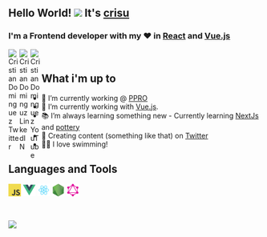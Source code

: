 ## Hello World! <img src="https://emojis.slackmojis.com/emojis/images/1621024394/39092/cat-roll.gif?1621024394" width="28" /> It's [crisu](https://www.linkedin.com/in/cristiandominguezl/)
### I'm a Frontend developer with my ♥ in [React](https://reactjs.org) and [Vue.js](https://vuejs.org)

<a href="https://twitter.com/itscrisu">
<img align="left" alt="Cristian Dominguez Twitter" width="22px" src="https://icongr.am/fontawesome/twitter.svg?size=128&color=70c8ff" />
</a>
<a href="https://www.linkedin.com/in/cristiandominguezl/">
<img align="left" alt="Cristian Dominguz LinkedIN" width="22px" src="https://icongr.am/fontawesome/linkedin.svg?size=128&color=70c8ff" />
</a>
<a href="https://www.youtube.com/channel/UCcdd38KtpS4Rh4IY9lokFtA">
<img align="left" alt="Cristian Dominguez YouTube" width="22px" src="https://icongr.am/fontawesome/youtube.svg?size=128&color=70c8ff" />
</a>

<br />

## What i'm up to

- 🔭 I’m currently working @ [PPRO](https://www.ppro.com/)
- 🌱 I’m currently working with [Vue.js](https://vuejs.org/).
- 📚 I’m always learning something new - Currently learning [NextJs](https://nextjs.org/) and [pottery](https://www.instagram.com/casiopea.ceramica/)
- 💬 Creating content (something like that) on [Twitter](https://twitter.com/itscrisu) 
- 🏊‍♂️ I love swimming!

## Languages and Tools

<code><img height="25" src="https://raw.githubusercontent.com/github/explore/80688e429a7d4ef2fca1e82350fe8e3517d3494d/topics/javascript/javascript.png"></code>
<code><img height="25" src="https://raw.githubusercontent.com/github/explore/80688e429a7d4ef2fca1e82350fe8e3517d3494d/topics/vue/vue.png"></code>
<code><img height="25" src="https://raw.githubusercontent.com/github/explore/80688e429a7d4ef2fca1e82350fe8e3517d3494d/topics/react/react.png"></code>
<code><img height="25" src="https://raw.githubusercontent.com/github/explore/80688e429a7d4ef2fca1e82350fe8e3517d3494d/topics/nodejs/nodejs.png"></code>
<code><img height="25" src="https://raw.githubusercontent.com/github/explore/80688e429a7d4ef2fca1e82350fe8e3517d3494d/topics/graphql/graphql.png"></code>

<br/>

![](https://komarev.com/ghpvc/?username=itscrisu&style=flat-square&color=ff69b4)
